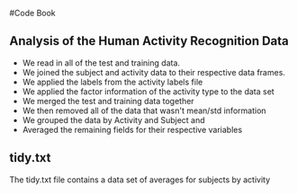 #Code Book

## Analysis of the Human Activity Recognition Data
* We read in all of the test and training data.  
* We joined the subject and activity data to their respective data frames. 
* We applied the labels from the activity labels file
* We applied the factor information of the activity type to the data set
* We merged the test and training data together
* We then removed all of the data that wasn't mean/std information
* We grouped the data by Activity and Subject and
* Averaged the remaining fields for their respective variables

## tidy.txt

The tidy.txt file contains a data set of averages for subjects by activity